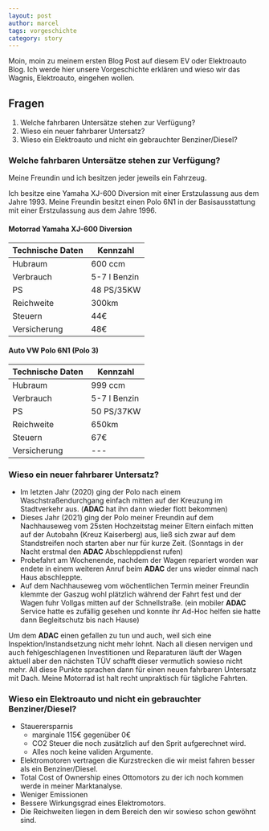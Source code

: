 ```yaml
---
layout: post
author: marcel
tags: vorgeschichte
category: story
---
```

Moin, moin zu meinem ersten Blog Post auf diesem EV oder Elektroauto Blog.
Ich werde hier unsere Vorgeschichte erklären und wieso wir das Wagnis, Elektroauto, eingehen wollen.

## Fragen

1. Welche fahrbaren Untersätze stehen zur Verfügung?
1. Wieso ein neuer fahrbarer Untersatz?
1. Wieso ein Elektroauto und nicht ein gebrauchter Benziner/Diesel?

### Welche fahrbaren Untersätze stehen zur Verfügung?

Meine Freundin und ich besitzen jeder jeweils ein Fahrzeug.

Ich besitze eine Yamaha XJ-600 Diversion mit einer Erstzulassung aus dem Jahre 1993.
Meine Freundin besitzt einen Polo 6N1 in der Basisausstattung mit einer Erstzulassung aus dem Jahre 1996.

#### Motorrad Yamaha XJ-600 Diversion

| **Technische Daten** | **Kennzahl**   |
| -------------------- | -------------- |
| Hubraum              | 600 ccm        |
| Verbrauch            | 5-7 l Benzin   |
| PS                   | 48 PS/35KW     |
| Reichweite           | 300km          |
| Steuern              | 44€            |
| Versicherung         | 48€            |

#### Auto VW Polo 6N1 (Polo 3)

| **Technische Daten** | **Kennzahl**   |
| -------------------- | -------------- |
| Hubraum              | 999 ccm        |
| Verbrauch            | 5-7 l Benzin   |
| PS                   | 50 PS/37KW     |
| Reichweite           | 650km          |
| Steuern              | 67€            |
| Versicherung         | ---            |

### Wieso ein neuer fahrbarer Untersatz?

* Im letzten Jahr (2020) ging der Polo nach einem Waschstraßendurchgang einfach mitten auf der Kreuzung im Stadtverkehr aus. (**ADAC** hat ihn dann wieder flott bekommen)
* Dieses Jahr (2021) ging der Polo meiner Freundin auf dem Nachhauseweg vom 25sten Hochzeitstag meiner Eltern einfach mitten auf der Autobahn (Kreuz Kaiserberg) aus, ließ sich zwar auf dem Standstreifen noch starten aber nur für kurze Zeit. (Sonntags in der Nacht erstmal den **ADAC** Abschleppdienst rufen)
* Probefahrt am Wochenende, nachdem der Wagen repariert worden war endete in einem weiteren Anruf beim **ADAC** der uns wieder einmal nach Haus abschleppte.
* Auf dem Nachhauseweg vom wöchentlichen Termin meiner Freundin klemmte der Gaszug wohl plätzlich während der Fahrt fest und der Wagen fuhr Vollgas mitten auf der Schnellstraße. (ein mobiler **ADAC** Service hatte es zufällig gesehen und konnte ihr Ad-Hoc helfen sie hatte dann Begleitschutz bis nach Hause)

Um dem **ADAC** einen gefallen zu tun und auch, weil sich eine Inspektion/Instandsetzung nicht mehr lohnt.
Nach all diesen nervigen und auch fehlgeschlagenen Investitionen und Reparaturen läuft der Wagen aktuell aber den nächsten TÜV schafft dieser vermutlich sowieso nicht mehr.
All diese Punkte sprachen dann für einen neuen fahrbaren Untersatz mit Dach. Meine Motorrad ist halt recht unpraktisch für tägliche Fahrten.

### Wieso ein Elektroauto und nicht ein gebrauchter Benziner/Diesel?

* Stauerersparnis
  * marginale 115€ gegenüber 0€
  * CO2 Steuer die noch zusätzlich auf den Sprit aufgerechnet wird.
  * Alles noch keine validen Argumente.
* Elektromotoren vertragen die Kurzstrecken die wir meist fahren besser als ein Benziner/Diesel.
* Total Cost of Ownership eines Ottomotors zu der ich noch kommen werde in meiner Marktanalyse.
* Weniger Emissionen
* Bessere Wirkungsgrad eines Elektromotors.
* Die Reichweiten liegen in dem Bereich den wir sowieso schon gewöhnt sind.
